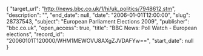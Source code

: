 {
  "target_url": "http://news.bbc.co.uk/1/hi/uk_politics/7948612.stm", 
  "description": "", 
  "end_date": null, 
  "date": "2006-01-01T12:00:00", 
  "slug": 28737543, 
  "subject": "European Parliament Elections 2009", 
  "publisher": "bbc.co.uk", 
  "open_access": true, 
  "title": "BBC News: Poll Watch - European elections", 
  "record_id": "20060101T120000/WHM1MEWOVU8AXgZJVDAFYw==", 
  "start_date": null
}

